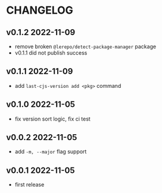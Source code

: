 # CHANGELOG

## v0.1.2 2022-11-09

- remove broken `@lerepo/detect-package-manager` package
- v0.1.1 did not publish success

## v0.1.1 2022-11-09

- add `last-cjs-version add <pkg>` command

## v0.1.0 2022-11-05

- fix version sort logic, fix ci test

## v0.0.2 2022-11-05

- add `-m, --major` flag support

## v0.0.1 2022-11-05

- first release
